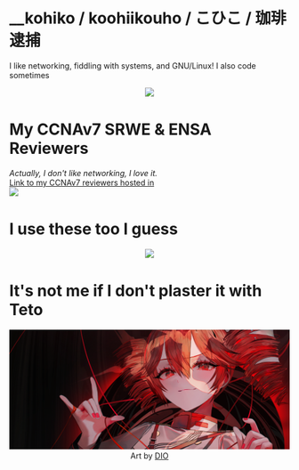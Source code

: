 # __kohiko / koohiikouho / こひこ / 珈琲逮捕

I like networking, fiddling with systems, and GNU/Linux! I also code sometimes

<p align=center>
    <a href="https://skillicons.dev/">
        <img src="https://skillicons.dev/icons?i=c,cpp,html,css,js,java,jquery,mysql,nodejs,py,react,rust,svelte,tailwind,bootstrap,ts,express,php,matlab">
    </a>
</p>

# My CCNAv7 SRWE & ENSA Reviewers
<p align>
    <cite>Actually, I don't like networking, I love it.</cite>
    <br>
    <a href="https://exclusive-scribe-2f7.notion.site/ITNET-Series-Reviewers-1bcbbf26bed680acb236faee5d507712?source=copy_link">
        Link to my CCNAv7 reviewers hosted in
        <br>
        <img src="https://skillicons.dev/icons?i=notion"> 
    </a>
</p>

# I use these too I guess
<p align=center>
    <a href="https://skillicons.dev/">
        <img src="https://skillicons.dev/icons?i=linux,debian,mint,redhat,ubuntu,nginx,neovim,vscode,bash,windows,powershell,latex">
    </a>
</p>

# It's not me if I don't plaster it with Teto
<p align=center>
    <img src="https://github.com/koohiikouho/koohiikouho/blob/main/tetobanner.png?raw=true">
    <br>
    Art by
    <a href="https://www.pixiv.net/en/users/13910119">
        DIO
    </a>
</p>
